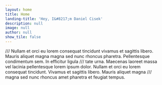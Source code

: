 ```yaml
---
layout: home
title: Home
landing-title: 'Hey, I&#8217;m Daniel Cisek'
description: null
image: null
author: null
show_tile: false
---
```


/// Nullam et orci eu lorem consequat tincidunt vivamus et sagittis libero. Mauris aliquet magna magna sed nunc rhoncus pharetra. Pellentesque condimentum sem. In efficitur ligula /// tate urna. Maecenas laoreet massa vel lacinia pellentesque lorem ipsum dolor. Nullam et orci eu lorem consequat tincidunt. Vivamus et sagittis libero. Mauris aliquet magna /// magna sed nunc rhoncus amet pharetra et feugiat tempus.
